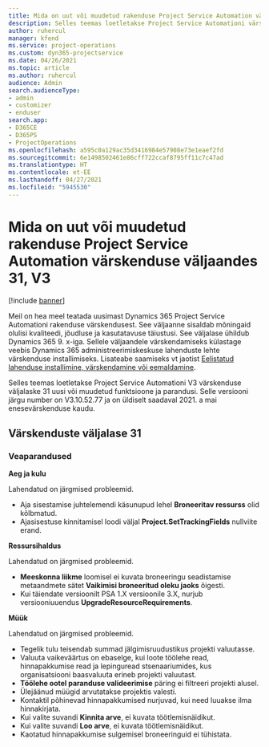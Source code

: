 ```yaml
---
title: Mida on uut või muudetud rakenduse Project Service Automation värskenduse väljaandes 31, V3
description: Selles teemas loetletakse Project Service Automationi värskenduse väljalaske 31, V3 saadaolevaid funktsioone ja parandusi.
author: ruhercul
manager: kfend
ms.service: project-operations
ms.custom: dyn365-projectservice
ms.date: 04/26/2021
ms.topic: article
ms.author: ruhercul
audience: Admin
search.audienceType:
- admin
- customizer
- enduser
search.app:
- D365CE
- D365PS
- ProjectOperations
ms.openlocfilehash: a595c0a129ac35d3416984e57908e73e1eaef2fd
ms.sourcegitcommit: 6e1498502461e86cff722ccaf8795ff11c7c47ad
ms.translationtype: HT
ms.contentlocale: et-EE
ms.lasthandoff: 04/27/2021
ms.locfileid: "5945530"
---
```

# <a name="whats-new-or-changed-in-project-service-automation-update-release-31-v3"></a>Mida on uut või muudetud rakenduse Project Service Automation värskenduse väljaandes 31, V3

[!include [banner](../includes/psa-now-project-operations.md)]

Meil on hea meel teatada uusimast Dynamics 365 Project Service Automationi rakenduse värskendusest. See väljaanne sisaldab mõningaid olulisi kvaliteedi, jõudluse ja kasutatavuse täiustusi. See väljalase ühildub Dynamics 365 9. x-iga. Sellele väljaandele värskendamiseks külastage veebis Dynamics 365 administreerimiskeskuse lahenduste lehte värskenduse installimiseks. Lisateabe saamiseks vt jaotist [Eelistatud lahenduse installimine, värskendamine või eemaldamine](/power-platform/admin/install-remove-preferred-solution).

Selles teemas loetletakse Project Service Automationi V3 värskenduse väljalaske 31 uusi või muudetud funktsioone ja parandusi. Selle versiooni järgu number on V3.10.52.77 ja on üldiselt saadaval 2021. a mai enesevärskenduse kaudu.

## <a name="update-release-31"></a>Värskenduste väljalase 31

### <a name="bug-fixes"></a>Veaparandused

**Aeg ja kulu**

Lahendatud on järgmised probleemid.

- Aja sisestamise juhtelemendi käsunupud lehel **Broneeritav ressurss** olid kõlbmatud.
- Ajasisestuse kinnitamisel loodi väljal **Project.SetTrackingFields** nullviite erand.

**Ressursihaldus**

Lahendatud on järgmised probleemid.

- **Meeskonna liikme** loomisel ei kuvata broneeringu seadistamise metaandmete sätet **Vaikimisi broneeritud oleku jaoks** õigesti.
- Kui täiendate versioonilt PSA 1.X versioonile 3.X, nurjub versiooniuuendus **UpgradeResourceRequirements**.


**Müük**

Lahendatud on järgmised probleemid.

- Tegelik tulu teisendab summad jälgimisruudustikus projekti valuutasse.
- Valuuta vaikeväärtus on ebaselge, kui loote töölehe read, hinnapakkumise read ja lepinguread stsenaariumides, kus organisatsiooni baasvaluuta erineb projekti valuutast.
- **Töölehe ootel paranduse valideerimise** päring ei filtreeri projekti alusel.
- Ülejäänud müügid arvutatakse projektis valesti.
- Kontaktil põhinevad hinnapakkumised nurjuvad, kui need luuakse ilma hinnakirjata.
- Kui valite suvandi **Kinnita arve**, ei kuvata töötlemisnäidikut.
- Kui valite suvandi **Loo arve**, ei kuvata töötlemisnäidikut.
- Kaotatud hinnapakkumise sulgemisel broneeringuid ei tühistata.







